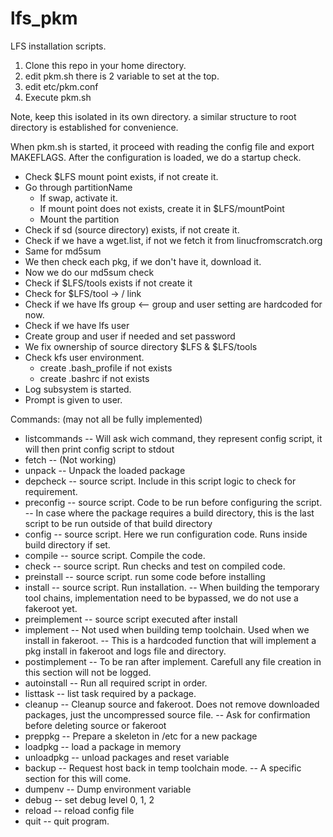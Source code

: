 # lfs_pkm
LFS installation scripts.

1. Clone this repo in your home directory.
2. edit pkm.sh there is 2 variable to set at the top.
3. edit etc/pkm.conf
4. Execute pkm.sh

Note, keep this isolated in its own directory. a similar structure to root directory is established for convenience.

When pkm.sh is started, it proceed with reading the config file and export MAKEFLAGS.
After the configuration is loaded, we do a startup check.
- Check $LFS mount point exists, if not create it.
- Go through partitionName
  - If swap, activate it.
  - If mount point does not exists, create it in $LFS/mountPoint
  - Mount the partition
- Check if sd (source directory) exists, if not create it.
- Check if we have a wget.list, if not we fetch it from linucfromscratch.org
- Same for md5sum
- We then check each pkg, if we don't have it, download it.
- Now we do our md5sum check
- Check if $LFS/tools exists if not create it
- Check for $LFS/tool -> / link
- Check if we have lfs group <-- group and user setting are hardcoded for now.
- Check if we have lfs user
- Create group and user if needed and set password
- We fix ownership of source directory $LFS & $LFS/tools
- Check kfs user environment.
  - create .bash_profile if not exists
  - create .bashrc if not exists
- Log subsystem is started.
- Prompt is given to user.

Commands: (may not all be fully implemented)
  - listcommands
    -- Will ask wich command, they represent config script, it will then print config script to stdout
  - fetch -- (Not working)
  - unpack
    -- Unpack the loaded package
  - depcheck
    -- source script. Include in this script logic to check for requirement.
  - preconfig
    -- source script. Code to be run before configuring the script.
    -- In case where the package requires a build directory, this is the last script to be run outside of that build directory
  - config
    -- source script. Here we run configuration code. Runs inside build directory if set.
  - compile
    -- source script. Compile the code.
  - check
    -- source script. Run checks and test on compiled code.
  - preinstall
    -- source script. run some code before installing
  - install
    -- source script. Run installation.
    -- When building the temporary tool chains, implementation need to be bypassed, we do not use a fakeroot yet.
  - preimplement
    -- source script executed after install
  - implement
    -- Not used when building temp toolchain. Used when we install in fakeroot.
    -- This is a hardcoded function that will implement a pkg install in fakeroot and logs file and directory.
  - postimplement
    -- To be ran after implement. Carefull any file creation in this section will not be logged.
  - autoinstall
    -- Run all required script in order.
  - listtask
    -- list task required by a package.
  - cleanup
    -- Cleanup source and fakeroot. Does not remove downloaded packages, just the uncompressed source file.
    -- Ask for confirmation before deleting source or fakeroot
  - preppkg
    -- Prepare a skeleton in /etc for a new package
  - loadpkg
    -- load a package in memory
  - unloadpkg
    -- unload packages and reset variable
  - backup
    -- Request host back in temp toolchain mode.
    -- A specific section for this will come.
  - dumpenv
    -- Dump environment variable
  - debug
    -- set debug level 0, 1, 2
  - reload
    -- reload config file
  - quit
    -- quit program.
